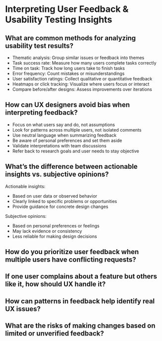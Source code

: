 # Interpreting User Feedback & Usability Testing Insights

## What are common methods for analyzing usability test results?
- Thematic analysis: Group similar issues or feedback into themes
- Task success rate: Measure how many users complete tasks correctly
- Time on task: Track how long users take to finish tasks
- Error frequency: Count mistakes or misunderstandings
- User satisfaction ratings: Collect qualitative or quantitative feedback
- Heatmaps or click tracking: Visualize where users focus or interact
- Compare before/after designs: Assess improvements over iterations

## How can UX designers avoid bias when interpreting feedback?
- Focus on what users say and do, not assumptions
- Look for patterns across multiple users, not isolated comments
- Use neutral language when summarizing feedback
- Be aware of personal preferences and set them aside
- Validate interpretations with team discussions
- Refer back to research goals and user needs to stay objective

## What’s the difference between actionable insights vs. subjective opinions?
Actionable insights:
- Based on user data or observed behavior
- Clearly linked to specific problems or opportunities
- Provide guidance for concrete design changes

Subjective opinions:
- Based on personal preferences or feelings
- May lack evidence or consistency
- Less reliable for making design decisions

## How do you prioritize user feedback when multiple users have conflicting requests?



## If one user complains about a feature but others like it, how should UX handle it?


## How can patterns in feedback help identify real UX issues?


## What are the risks of making changes based on limited or unverified feedback?
